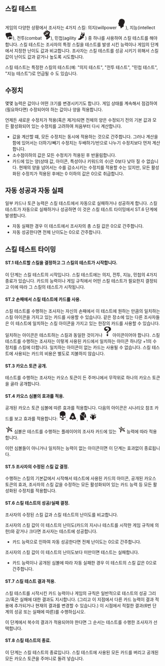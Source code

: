 ## 스킬 테스트
게임의 다양한 상황에서 조사자는 4가지 스킬: 의지(willpower <img src="../images/skill-willpower.png" width=25>), 지능(intellect <img src="../images/skill-intellect.png" width=25>), 전투(combat <img src="../images/skill-combat.png" width=25>), 민첩(agility <img src="../images/skill-agility.png" width=25>) 중 하나를 사용하여 스킬 테스트를 해야 합니다. 스킬 테스트는 조사자의 특정 스킬을 테스트를 발생 시킨 능력이나 게임의 단계에서 지정한 난이도 값과 비교합니다. 조사자는 스킬 테스트를 성공 시키기 위해서 스킬 값이 난이도 값과 같거나 높도록 시도합니다.

스킬 테스트는 특정한 스킬의 테스트(예: "의지 테스트", "전투 테스트", "민첩 테스트", "지능 테스트")로 언급될 수 도 있습니다.

## 수정치
몇몇 능력은 값이나 어떤 크기를 변경시키기도 합니다. 게임 상태를 계속해서 점검하여 (필요하다면) 수정되어야 하는 값이나 양을 적용합니다.

언제든 새로운 수정치가 적용(혹은 제거)되면 전체의 양은 수정되기 전의 기본 값과 모든 활성화되어 있는 수정치를 고려하여 처음부터 다시 계산합니다.
* 값을 계산할 떄, 모든 수정치는 동시에 적용하는 것으로 간주합니다. 그러나 계산을 함에 있어서는 더하기/빼기 수정치는 두배하기/반으로 나누기 수정치보다 먼저 계산합니다.
* 소수점이하의 값은 모든 수정치가 적용된 후 반올림합니다.
* 카드에 있는 양(상태 값, 아이콘, 특성이나 키워드의 수)은 0보다 낮아 질 수 없습니다. 현재의 양을 넘어서는 수를 감소시키는 수정치를 적용할 수는 있지만, 모든 활성화된 수정치가 적용된 후에는 0 이하의 값은 0으로 취급합니다.

## 자동 성공과 자동 실패
일부 카드나 토큰 능력은 스킬 테스트에서 자동으로 실패하거나 성공하게 합니다. 스킬 테스트가 자동으로 실패하거나 성공하면 이 것은 스킬 테스트 타이밍에서 ST.6 단계에 발생합니다.
* 자동 실패한 경우 이 테스트에서 조사자의 총 스킬 값은 0으로 간주합니다.
* 자동 성공한다면 전체 난이도는 0으로 간주합니다.

## 스킬 테스트 타이밍

#### ST.1 테스트할 스킬을 결정하고 그 스킬의 테스트가 시작합니다.
이 단계는 스킬 테스트의 시작입니다. 스킬 테스트에는 의지, 전투, 지능, 민첩의 4가지 종료가 있습니다. 카드의 능력이나 게임 규칙에서 어떤 스킬 테스트가 필요한지 결정되고 이에 따라 그 스킬의 테스트가 시작됩니다.

#### ST.2 손패에서 스킬 테스트에 카드를 사용.
스킬 테스트를 수행하는 조사자는 자신의 손패에서 이 테스트에 원하는 만큼의 일치하는 스킬 아이콘을 가지고 있는 카드를 사용할 수 있습니다.
같은 장소에 있는 다른 조사자들은 이 테스트에 일치하는 스킬 아이콘을 가지고 있는 한장의 카드를 사용할 수 있습니다.
일치하는 아이콘은 테스트하는 스킬과 동일한 것이거나 <img src="../images/skill-wild.png" width=25> 아이콘이어야 합니다. 스킬 테스트를 수행하는 조사자는 이렇게 사용된 카드에서 일치하는 아이콘 하나당 +1의 수정치를 스킬에 더합니다.
일치하는 아이콘이 없는 카드는 사용될 수 없습니다. 스킬 테스트에 사용되는 카드의 비용은 별도로 지불하지 않습니다.

#### ST.3 카오스 토큰 공개.
테스트를 수행하는 조사자는 카오스 토큰이 든 주머니에서 무작위로 하나의 카오스 토큰을 골라 공개합니다.

#### ST.4 카오스 심볼의 효과를 적용.
공개된 카오스 토큰 심볼에 따른 효과를 적용합니다. 다음의 아이콘은 시나리오 참조 카드를 보고 효과를 적용합니다: <img src="../images/chaos-skull.png" width=25>, <img src="../images/chaos-acol.png" width=25>, <img src="../images/chaos-tablet.png" width=25>, <img src="../images/chaos-what.png" width=25>

<img src="../images/chaos-eldersign.png" width=25> 심볼은 테스트를 수행하는 플레이어의 조사자 카드에 있는 <img src="../images/chaos-eldersign.png" width=25> 능력에 따라 적용합니다.

이런 심볼들이 아니거나 일치하는 능력이 없는 아이콘이면 이 단계는 효과없이 종료됩니다.

#### ST.5 조사자의 수정된 스킬 값 결정.
수행하는 스킬의 기본값에서 시작해서 테스트에 사용된 카드의 아이콘, 공개된 카오스 토큰의 효과, 조사자의 스킬 값을 수정하는 모든 활성화되어 있는 카드 능력 등 모든 활성화된 수정치를 적용합니다.

#### ST.6 스킬 테스트의 성공/실패 결정.
조사자의 수정된 스킬 값과 스킬 테스트의 난이도를 비교합니다.

조사자의 스킬 값이 이 테스트의 난이도(카드의 지시나 테스트를 시작한 게임 규칙에 의한)와 같거나 크다면 조사자는 테스트에 성공합니다.
* 카드 능력으로 인하여 자동 성공한다면 전체 난이도는 0으로 간주합니다.

조사자의 스킬 값이 이 테스트의 난이도보다 미만이면 테스트는 실패합니다.
* 카드 능력이나 공개된 심볼에 따라 자동 실패한 경우 이 테스트의 스킬 값은 0으로 간주합니다.

#### ST.7 스킬 테스트 결과 적용.
스킬 테스트를 시작시킨 카드 능력이나 게임의 규칙은 일반적으로 테스트의 성공 그리고/혹은 실패에 대한 결과도 지시합니다. (그리고 이 지점에서 다른 카드 능력이 결과 적용에 추가되거나 현재의 결과를 변경할 수 있습니다.) 이 시점에서 적절한 결과(6번 단계의 성공 또는 실패에 따른)를 수행하십시오.

이 단계에서 복수의 결과가 적용되어야 한다면 그 순서는 테스트를 수행한 조사자가 선택합니다.

#### ST.8 스킬 테스트의 종료.
이 단계는 스킬 테스트의 종료입니다. 스킬 테스트에 사용된 모든 카드를 버리고 공개된 모든 카오스 토큰을 주머니로 돌려 넣습니다.
